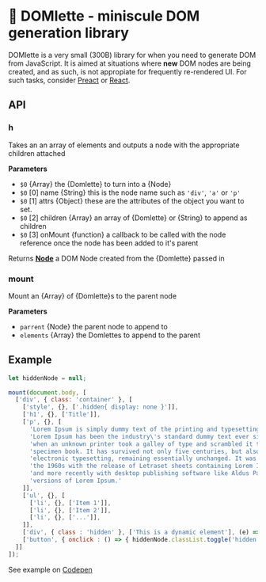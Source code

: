 # 🍳 DOMlette - miniscule DOM generation library

DOMlette is a very small (300B) library for when you need to generate DOM from JavaScript. It is aimed at situations where
**new** DOM nodes are being created, and as such, is not appropiate for frequently re-rendered UI. For such tasks,
consider [Preact](https://github.com/developit/preact) or [React](https://github.com/facebook/react).

## API

### h

Takes an an array of elements and outputs a node with the appropriate children attached

**Parameters**

-   `$0`  {Array} the {Domlette} to turn into a {Node}
-   `$0`  [0] name {String} this is the node name such as `'div'`, `'a'` or `'p'`
-   `$0`  [1] attrs {Object} these are the attributes of the object you want to set.
-   `$0`  [2] children {Array} an array of {Domlette} or {String} to append as children
-   `$0`  [3] onMount {function} a callback to be called with the node reference once the node has been added to it's
    parent

Returns **[Node](https://developer.mozilla.org/en-US/docs/Web/API/Node/nextSibling)** a DOM Node created from the {Domlette} passed in

### mount

Mount an {Array} of {Domlette}s to the parent node

**Parameters**

-   `parrent`  {Node} the parent node to append to
-   `elements`  {Array<Domlette>} the Domlettes to append to the parent


## Example


```javascript
let hiddenNode = null;

mount(document.body, [
  ['div', { class: 'container' }, [
    ['style', {}, ['.hidden{ display: none }']],
    ['h1', {}, ['Title']],
    ['p', {}, [
      'Lorem Ipsum is simply dummy text of the printing and typesetting industry. ',
      'Lorem Ipsum has been the industry\'s standard dummy text ever since the 1500s, ',
      'when an unknown printer took a galley of type and scrambled it to make a type ',
      'specimen book. It has survived not only five centuries, but also the leap into ',
      'electronic typesetting, remaining essentially unchanged. It was popularised in ',
      'the 1960s with the release of Letraset sheets containing Lorem Ipsum passages, ',
      'and more recently with desktop publishing software like Aldus PageMaker including ',
      'versions of Lorem Ipsum.'
    ]],
    ['ul', {}, [
      ['li', {}, ['Item 1']],
      ['li', {}, ['Item 2']],
      ['li', {}, ['...']],
    ]],
    ['div', { class : 'hidden' }, ['This is a dynamic element'], (e) => { hiddenNode = e }],
    ['button', { onclick : () => { hiddenNode.classList.toggle('hidden') } }, ['Toggle']],
  ]]
]);
```

See example on [Codepen](http://codepen.io/MobiusHorizons/full/xqqqPe/)


